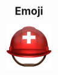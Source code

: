 <div align="center">
  <h1>Emoji</h1>
  <img src="/EmojiFolder/⛑%EF%B8%8F.png" alt="emoji"/>
  </div>
